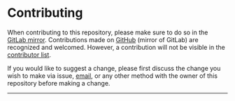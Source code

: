 # Contributing

When contributing to this repository, please make sure to do so in the [GitLab mirror](https://gitlab.com/j15k/colorcli). Contributions made on [GitHub](https://github.com/j15k/colorcli/) (mirror of GitLab) are recognized and welcomed. However, a contribution will not be visible in the [contributor list](https://github.com/j15k/colorcli/graphs/contributors).

If you would like to suggest a change, please first discuss the change you wish to make via issue, [email](https://www.j15k.com/contact), or any other method with the owner of this repository before making a change.

---
